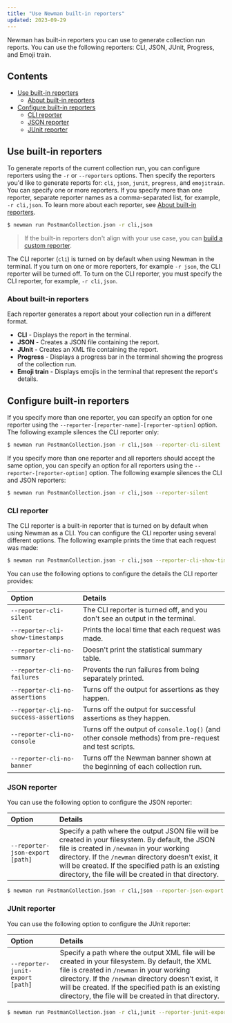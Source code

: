 ```yaml
---
title: "Use Newman built-in reporters"
updated: 2023-09-29
---
```


Newman has built-in reporters you can use to generate collection run reports. You can use the following reporters: CLI, JSON, JUnit, Progress, and Emoji train.

## Contents

* [Use built-in reporters](#use-built-in-reporters)
    * [About built-in reporters](#about-built-in-reporters)
* [Configure built-in reporters](#configure-built-in-reporters)
    * [CLI reporter](#cli-reporter)
    * [JSON reporter](#json-reporter)
    * [JUnit reporter](#junit-reporter)

## Use built-in reporters

To generate reports of the current collection run, you can configure reporters using the `-r` or `--reporters` options. Then specify the reporters you'd like to generate reports for: `cli`, `json`, `junit`, `progress`, and `emojitrain`. You can specify one or more reporters. If you specify more than one reporter, separate reporter names as a comma-separated list, for example, `-r cli,json`. To learn more about each reporter, see [About built-in reporters](#about-built-in-reporters).

```bash
$ newman run PostmanCollection.json -r cli,json
```

> If the built-in reporters don't align with your use case, you can [build a custom reporter](/docs/collections/using-newman-cli/newman-custom-reporters/).

The CLI reporter (`cli`) is turned on by default when using Newman in the terminal. If you turn on one or more reporters, for example `-r json`, the CLI reporter will be turned off. To turn on the CLI reporter, you must specify the CLI reporter, for example, `-r cli,json`.

### About built-in reporters

Each reporter generates a report about your collection run in a different format.

* **CLI** - Displays the report in the terminal.
* **JSON** - Creates a JSON file containing the report.
* **JUnit** - Creates an XML file containing the report.
* **Progress** - Displays a progress bar in the terminal showing the progress of the collection run.
* **Emoji train** - Displays emojis in the terminal that represent the report's details.

## Configure built-in reporters

If you specify more than one reporter, you can specify an option for one reporter using the `--reporter-[reporter-name]-[reporter-option]` option. The following example silences the CLI reporter only:

```bash
$ newman run PostmanCollection.json -r cli,json --reporter-cli-silent
```

If you specify more than one reporter and all reporters should accept the same option, you can specify an option for all reporters using the `--reporter-[reporter-option]` option. The following example silences the CLI and JSON reporters:

```bash
$ newman run PostmanCollection.json -r cli,json --reporter-silent
```

### CLI reporter

The CLI reporter is a built-in reporter that is turned on by default when using Newman as a CLI. You can configure the CLI reporter using several different options. The following example prints the time that each request was made:

```bash
$ newman run PostmanCollection.json -r cli,json --reporter-cli-show-timestamps
```

You can use the following options to configure the details the CLI reporter provides:

| Option | Details |
|:--|:--|
| `--reporter-cli-silent` | The CLI reporter is turned off, and you don't see an output in the terminal. |
| `--reporter-cli-show-timestamps` | Prints the local time that each request was made. |
| `--reporter-cli-no-summary` | Doesn't print the statistical summary table. |
| `--reporter-cli-no-failures` | Prevents the run failures from being separately printed. |
| `--reporter-cli-no-assertions` | Turns off the output for assertions as they happen. |
| `--reporter-cli-no-success-assertions` | Turns off the output for successful assertions as they happen. |
| `--reporter-cli-no-console` | Turns off the output of `console.log()` (and other console methods) from pre-request and test scripts. |
| `--reporter-cli-no-banner` | Turns off the Newman banner shown at the beginning of each collection run. |

### JSON reporter

You can use the following option to configure the JSON reporter:

| Option | Details |
|:--|:--|
| `--reporter-json-export [path]` | Specify a path where the output JSON file will be created in your filesystem. By default, the JSON file is created in `/newman` in your working directory. If the `/newman` directory doesn't exist, it will be created. If the specified path is an existing directory, the file will be created in that directory. |

```bash
$ newman run PostmanCollection.json -r cli,json --reporter-json-export /Users/<username>/Documents/json-file-reports
```

### JUnit reporter

You can use the following option to configure the JUnit reporter:

| Option | Details |
|:--|:--|
| `--reporter-junit-export [path]` | Specify a path where the output XML file will be created in your filesystem. By default, the XML file is created in `/newman` in your working directory. If the `/newman` directory doesn't exist, it will be created. If the specified path is an existing directory, the file will be created in that directory. |

```bash
$ newman run PostmanCollection.json -r cli,junit --reporter-junit-export /Users/<username>/Documents/xml-file-reports
```
